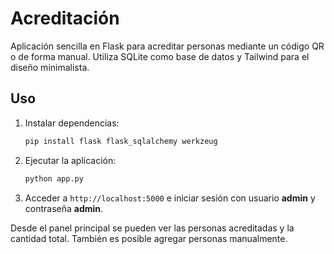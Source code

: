# Acreditación

Aplicación sencilla en Flask para acreditar personas mediante un código QR o de forma manual. Utiliza SQLite como base de datos y Tailwind para el diseño minimalista.

## Uso

1. Instalar dependencias:
   ```bash
   pip install flask flask_sqlalchemy werkzeug
   ```
2. Ejecutar la aplicación:
   ```bash
   python app.py
   ```
3. Acceder a `http://localhost:5000` e iniciar sesión con usuario **admin** y contraseña **admin**.

Desde el panel principal se pueden ver las personas acreditadas y la cantidad total. También es posible agregar personas manualmente.
